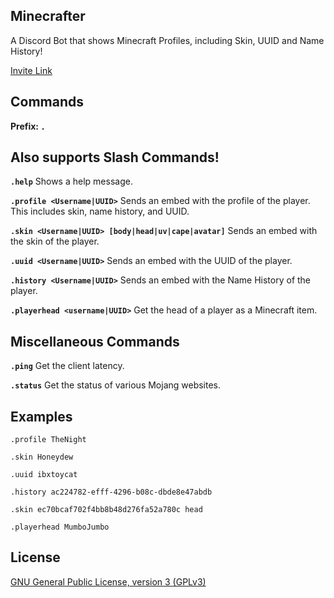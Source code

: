 ## Minecrafter
A Discord Bot that shows Minecraft Profiles, including Skin, UUID and Name History!

[Invite Link](https://discord.com/api/oauth2/authorize?client_id=781349890944270366&permissions=2147503104&scope=bot%20applications.commands)
## Commands
**Prefix: `.`**
## **Also supports Slash Commands!** ##

**`.help`**
Shows a help message.

**`.profile <Username|UUID>`**
Sends an embed with the profile of the player. This includes skin, name history, and UUID.

**`.skin <Username|UUID> [body|head|uv|cape|avatar]`**
Sends an embed with the skin of the player.

**`.uuid <Username|UUID>`**
Sends an embed with the UUID of the player.

**`.history <Username|UUID>`**
Sends an embed with the Name History of the player.

**`.playerhead <username|UUID>`**
Get the head of a player as a Minecraft item.

## Miscellaneous Commands
**`.ping`**
Get the client latency.

**`.status`**
Get the status of various Mojang websites.

## Examples
`.profile TheNight`

`.skin Honeydew`

`.uuid ibxtoycat`

`.history ac224782-efff-4296-b08c-dbde8e47abdb`

`.skin ec70bcaf702f4bb8b48d276fa52a780c head`

`.playerhead MumboJumbo`

## License
[GNU General Public License, version 3 (GPLv3)](https://github.com/The-NightHawk/minecraft-skins-discord-bot/blob/main/LICENSE)

